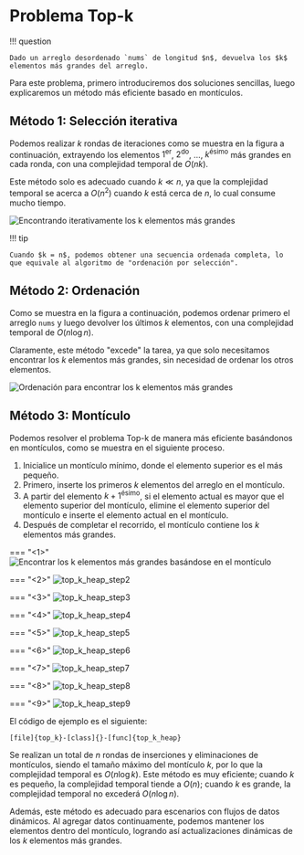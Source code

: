 # Problema Top-k

!!! question

    Dado un arreglo desordenado `nums` de longitud $n$, devuelva los $k$ elementos más grandes del arreglo.

Para este problema, primero introduciremos dos soluciones sencillas, luego explicaremos un método más eficiente basado en montículos.

## Método 1: Selección iterativa

Podemos realizar $k$ rondas de iteraciones como se muestra en la figura a continuación, extrayendo los elementos $1^{\text{er}}$, $2^{\text{do}}$, $\dots$, $k^{\text{ésimo}}$ más grandes en cada ronda, con una complejidad temporal de $O(nk)$.

Este método solo es adecuado cuando $k \ll n$, ya que la complejidad temporal se acerca a $O(n^2)$ cuando $k$ está cerca de $n$, lo cual consume mucho tiempo.

![Encontrando iterativamente los k elementos más grandes](top_k.assets/top_k_traversal.png)

!!! tip

    Cuando $k = n$, podemos obtener una secuencia ordenada completa, lo que equivale al algoritmo de "ordenación por selección".

## Método 2: Ordenación

Como se muestra en la figura a continuación, podemos ordenar primero el arreglo `nums` y luego devolver los últimos $k$ elementos, con una complejidad temporal de $O(n \log n)$.

Claramente, este método "excede" la tarea, ya que solo necesitamos encontrar los $k$ elementos más grandes, sin necesidad de ordenar los otros elementos.

![Ordenación para encontrar los k elementos más grandes](top_k.assets/top_k_sorting.png)

## Método 3: Montículo

Podemos resolver el problema Top-k de manera más eficiente basándonos en montículos, como se muestra en el siguiente proceso.

1.  Inicialice un montículo mínimo, donde el elemento superior es el más pequeño.
2.  Primero, inserte los primeros $k$ elementos del arreglo en el montículo.
3.  A partir del elemento $k + 1^{\text{ésimo}}$, si el elemento actual es mayor que el elemento superior del montículo, elimine el elemento superior del montículo e inserte el elemento actual en el montículo.
4.  Después de completar el recorrido, el montículo contiene los $k$ elementos más grandes.

=== "<1>"
    ![Encontrar los k elementos más grandes basándose en el montículo](top_k.assets/top_k_heap_step1.png)

=== "<2>"
    ![top_k_heap_step2](top_k.assets/top_k_heap_step2.png)

=== "<3>"
    ![top_k_heap_step3](top_k.assets/top_k_heap_step3.png)

=== "<4>"
    ![top_k_heap_step4](top_k.assets/top_k_heap_step4.png)

=== "<5>"
    ![top_k_heap_step5](top_k.assets/top_k_heap_step5.png)

=== "<6>"
    ![top_k_heap_step6](top_k.assets/top_k_heap_step6.png)

=== "<7>"
    ![top_k_heap_step7](top_k.assets/top_k_heap_step7.png)

=== "<8>"
    ![top_k_heap_step8](top_k.assets/top_k_heap_step8.png)

=== "<9>"
    ![top_k_heap_step9](top_k.assets/top_k_heap_step9.png)

El código de ejemplo es el siguiente:

```src
[file]{top_k}-[class]{}-[func]{top_k_heap}
```

Se realizan un total de $n$ rondas de inserciones y eliminaciones de montículos, siendo el tamaño máximo del montículo $k$, por lo que la complejidad temporal es $O(n \log k)$. Este método es muy eficiente; cuando $k$ es pequeño, la complejidad temporal tiende a $O(n)$; cuando $k$ es grande, la complejidad temporal no excederá $O(n \log n)$.

Además, este método es adecuado para escenarios con flujos de datos dinámicos. Al agregar datos continuamente, podemos mantener los elementos dentro del montículo, logrando así actualizaciones dinámicas de los $k$ elementos más grandes.
